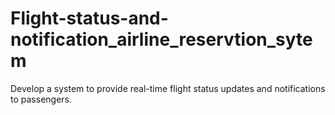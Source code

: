 # Flight-status-and-notification_airline_reservtion_sytem
 Develop a system to provide real-time flight status updates and notifications to passengers.
